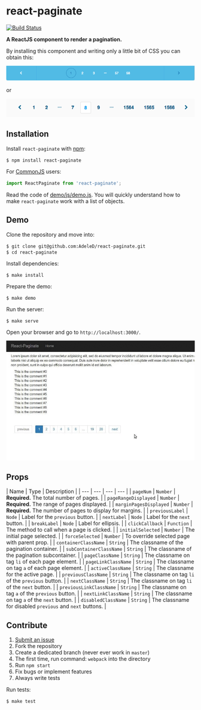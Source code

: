 # react-paginate
[![Build Status](https://travis-ci.org/AdeleD/react-paginate.svg?branch=master)](https://travis-ci.org/AdeleD/react-paginate)

**A ReactJS component to render a pagination.**

By installing this component and writing only a little bit of CSS you can obtain this:

<img src="./docs/img/pagination2.png" alt="Pagination demo 2" />

or

<img src="./docs/img/pagination1.png" alt="Pagination demo 1" />

## Installation

Install `react-paginate` with [npm](https://www.npmjs.com/):

```
$ npm install react-paginate
```

For [CommonJS](http://wiki.commonjs.org/wiki/CommonJS) users:

```javascript
import ReactPaginate from 'react-paginate';
```

Read the code of [demo/js/demo.js][1]. You will quickly understand
how to make `react-paginate` work with a list of objects.

## Demo

Clone the repository and move into:

```console
$ git clone git@github.com:AdeleD/react-paginate.git
$ cd react-paginate
```

Install dependencies:

```console
$ make install
```

Prepare the demo:

```console
$ make demo
```

Run the server:

```console
$ make serve
```

Open your browser and go to `http://localhost:3000/`.

<img src="./docs/img/react-paginate.gif" alt="Pagination demo" />

## Props

| Name | Type | Description |
| --- | --- | --- | --- |
| `pageNum` | `Number` | **Required.** The total number of pages. |
| `pageRangeDisplayed` | `Number` | **Required.** The range of pages displayed. |
| `marginPagesDisplayed` | `Number` | **Required.** The number of pages to display for margins. |
| `previousLabel` | `Node` | Label for the `previous` button. |
| `nextLabel` | `Node` | Label for the `next` button. |
| `breakLabel` | `Node` | Label for ellipsis. |
| `clickCallback` | `Function` | The method to call when a page is clicked. |
| `initialSelected` | `Number` | The initial page selected. |
| `forceSelected` | `Number` | To override selected page with parent prop. |
| `containerClassName` | `String` | The classname of the pagination container. |
| `subContainerClassName` | `String` | The classname of the pagination subcontainer. |
| `pageClassName` | `String` | The classname on tag `li` of each page element. |
| `pageLinkClassName` | `String` | The classname on tag `a` of each page element. |
| `activeClassName` | `String` | The classname for the active page. |
| `previousClassName` | `String` | The classname on tag `li` of the `previous` button. |
| `nextClassName` | `String` | The classname on tag `li` of the `next` button. |
| `previousLinkClassName` | `String` | The classname on tag `a` of the `previous` button. |
| `nextLinkClassName` | `String` | The classname on tag `a` of the `next` button. |
| `disabledClassName` | `String` | The classname for disabled `previous` and `next` buttons. |

## Contribute

1. [Submit an issue](https://github.com/AdeleD/react-paginate/issues)
2. Fork the repository
3. Create a dedicated branch (never ever work in `master`)
4. The first time, run command: `webpack` into the directory
5. Run `npm start`
6. Fix bugs or implement features
7. Always write tests

Run tests:

```console
$ make test
```

[1]: https://github.com/AdeleD/react-paginate/blob/master/demo/js/demo.js
